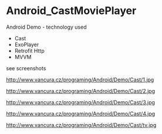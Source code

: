 # Android_CastMoviePlayer
Android Demo - technology used
- Cast
- ExoPlayer
- Retrofit Http
- MVVM

see screenshots

http://www.vancura.cz/programing/Android/Demo/Cast/1.jpg

http://www.vancura.cz/programing/Android/Demo/Cast/2.jpg

http://www.vancura.cz/programing/Android/Demo/Cast/3.jpg

http://www.vancura.cz/programing/Android/Demo/Cast/4.jpg

http://www.vancura.cz/programing/Android/Demo/Cast/tv.jpg
